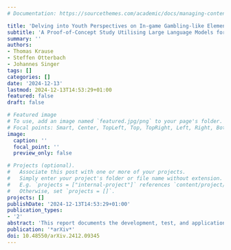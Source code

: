 ```yaml
---
# Documentation: https://sourcethemes.com/academic/docs/managing-content/

title: 'Delving into Youth Perspectives on In-game Gambling-like Elements'
subtitle: 'A Proof-of-Concept Study Utilising Large Language Models for Analysing User-Generated Text Data'
summary: ''
authors:
- Thomas Krause
- Steffen Otterbach
- Johannes Singer
tags: []
categories: []
date: '2024-12-13'
lastmod: 2024-12-13T14:53:29+01:00
featured: false
draft: false

# Featured image
# To use, add an image named `featured.jpg/png` to your page's folder.
# Focal points: Smart, Center, TopLeft, Top, TopRight, Left, Right, BottomLeft, Bottom, BottomRight.
image:
  caption: ''
  focal_point: ''
  preview_only: false

# Projects (optional).
#   Associate this post with one or more of your projects.
#   Simply enter your project's folder or file name without extension.
#   E.g. `projects = ["internal-project"]` references `content/project/deep-learning/index.md`.
#   Otherwise, set `projects = []`.
projects: []
publishDate: '2024-12-13T14:53:29+01:00'
publication_types:
- '2'
abstract: 'This report documents the development, test, and application of Large Language Models (LLMs) for automated text analysis, with a specific focus on gambling-like elements in digital games, such as lootboxes. The project aimed not only to analyse user opinions and attitudes towards these mechanics, but also to advance methodological research in text analysis. By employing prompting techniques and iterative prompt refinement processes, the study sought to test and improve the accuracy of LLM-based text analysis. The findings indicate that while LLMs can effectively identify relevant patterns and themes on par with human coders, there are still challenges in handling more complex tasks, underscoring the need for ongoing refinement in methodologies. The methodological advancements achieved through this study significantly enhance the application of LLMs in real-world text analysis. The research provides valuable insights into how these models can be better utilized to analyze complex, user-generated content.'
publication: '*arXiv*'
doi: 10.48550/arXiv.2412.09345
---
```

